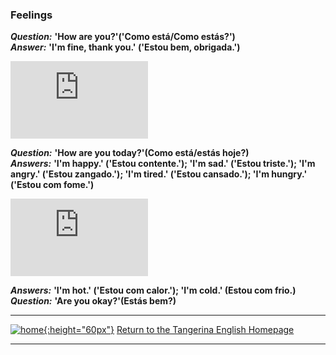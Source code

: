 ### Feelings

***Question:*** **'How are you?'('Como está/Como estás?')**  
***Answer:*** **'I'm fine, thank you.' ('Estou bem, obrigada.')**

<iframe width="220" height="124" src="https://www.youtube.com/embed/LxhOv3KnfA8" frameborder="0" allow="accelerometer; autoplay; clipboard-write; encrypted-media; gyroscope; picture-in-picture" allowfullscreen></iframe> 

<!--<iframe width="220" height="124" src="https://www.youtube.com/embed/-1LCP13YUu0" frameborder="0" allow="accelerometer; autoplay; clipboard-write; encrypted-media; gyroscope; picture-in-picture" allowfullscreen></iframe>-->   

***Question:*** **'How are you today?'(Como está/estás hoje?)**  
***Answers:*** **'I'm happy.' ('Estou contente.'); 'I'm sad.' ('Estou triste.'); 'I'm angry.' ('Estou zangado.'); 'I'm tired.' ('Estou cansado.'); 'I'm hungry.' ('Estou com fome.')**

<iframe width="220" height="124" src="https://www.youtube.com/embed/fMR8Hr9Xby4" frameborder="0" allow="accelerometer; autoplay; clipboard-write; encrypted-media; gyroscope; picture-in-picture" allowfullscreen></iframe>  

***Answers:*** **'I'm hot.' ('Estou com calor.'); 'I'm cold.' (Estou com frio.)**  
***Question:*** **'Are you okay?'(Estás bem?)**  

***
[![home](https://1blockatatime.github.io/English/images/home.png){:height="60px"}](https://tangerina-pt.github.io/English) [Return to the Tangerina English Homepage](https://tangerina-pt.github.io/English)

***

